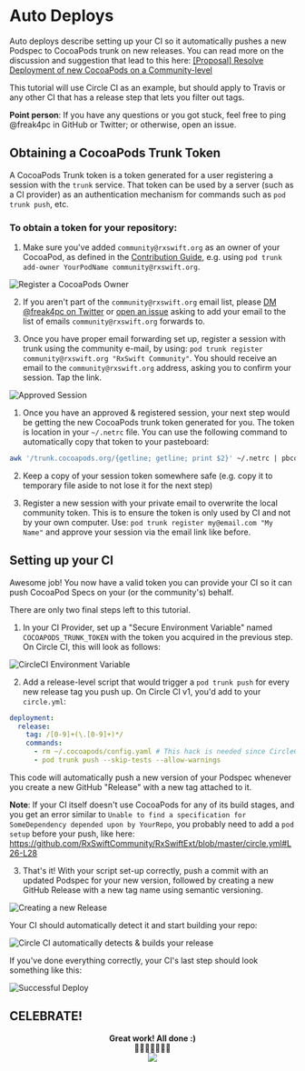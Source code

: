 # Auto Deploys

Auto deploys describe setting up your CI so it automatically pushes a new Podspec to CocoaPods trunk on new releases. 
You can read more on the discussion and suggestion that lead to this here: [[Proposal] Resolve Deployment of new CocoaPods on a Community-level](https://github.com/RxSwiftCommunity/contributors/issues/44)

This tutorial will use Circle CI as an example, but should apply to Travis or any other CI that has a release step that lets you filter out tags. 

**Point person**: If you have any questions or you got stuck, feel free to ping @freak4pc in GitHub or Twitter; or otherwise, open an issue. 

## Obtaining a CocoaPods Trunk Token

A CocoaPods Trunk token is a token generated for a user registering a session with the `trunk` service. 
That token can be used by a server (such as a CI provider) as an authentication mechanism for commands such as `pod trunk push`, etc. 

### To obtain a token for your repository:

1. Make sure you've added `community@rxswift.org` as an owner of your CocoaPod, as defined in the [Contribution Guide](https://github.com/RxSwiftCommunity/contributors#checklist-for-transferring-ownership), e.g. using `pod trunk add-owner YourPodName community@rxswift.org`.

![Register a CocoaPods Owner](https://i.imgur.com/UnC4pgX.png)

2. If you aren't part of the `community@rxswift.org` email list, please [DM @freak4pc on Twitter](https://twitter.com/freak4pc) or [open an issue](https://github.com/RxSwiftCommunity/contributors/issues/new?title=Request%20for%20Communtiy%20Email%20Forwarding:%20[NAME]) asking to add your email to the list of emails `community@rxswift.org` forwards to.

3. Once you have proper email forwarding set up, register a session with trunk using the community e-mail, by using: `pod trunk register community@rxswift.org "RxSwift Community"`. You should receive an email to the `community@rxswift.org` address, asking you to confirm your session. Tap the link.

![Approved Session](https://i.imgur.com/BPvPGbS.png)

1. Once you have an approved & registered session, your next step would be getting the new CocoaPods trunk token generated for you. The token is location in your `~/.netrc` file. You can use the following command to automatically copy that token to your pasteboard:

```bash
awk '/trunk.cocoapods.org/{getline; getline; print $2}' ~/.netrc | pbcopy
```

2. Keep a copy of your session token somewhere safe (e.g. copy it to temporary file aside to not lose it for the next step)

3. Register a new session with your private email to overwrite the local community token. This is to ensure the token is only used by CI and not by your own computer. Use: `pod trunk register my@email.com "My Name"` and approve your session via the email link like before.

## Setting up your CI

Awesome job! You now have a valid token you can provide your CI so it can push CocoaPod Specs on your (or the community's) behalf. 

There are only two final steps left to this tutorial. 

1. In your CI Provider, set up a "Secure Environment Variable" named `COCOAPODS_TRUNK_TOKEN` with the token you acquired in the previous step. On Circle CI, this will look as follows:

![CircleCI Environment Variable](https://i.imgur.com/peWtCfP.png)

2. Add a release-level script that would trigger a `pod trunk push` for every new release tag you push up. On Circle CI v1, you'd add to your `circle.yml`: 

```yml
deployment:
  release:
    tag: /[0-9]+(\.[0-9]+)*/
    commands:
      - rm ~/.cocoapods/config.yaml # This hack is needed since CircleCI forces --verbose
      - pod trunk push --skip-tests --allow-warnings
```

This code will automatically push a new version of your Podspec whenever you create a new GitHub "Release" with a new tag attached to it.

**Note**: If your CI itself doesn't use CocoaPods for any of its build stages, and you get an error similar to `Unable to find a specification for SomeDependency depended upon by YourRepo`, you probably need to add a `pod setup` before your push, like here: https://github.com/RxSwiftCommunity/RxSwiftExt/blob/master/circle.yml#L26-L28

3. That's it! With your script set-up correctly, push a commit with an updated Podspec for your new version, followed by creating a new GitHub Release with a new tag name using semantic versioning. 

![Creating a new Release](https://i.imgur.com/qHp7ayA.png)

Your CI should automatically detect it and start building your repo: 

![Circle CI automatically detects & builds your release](https://i.imgur.com/FG2ris0.png)

If you've done everything correctly, your CI's last step should look something like this:

![Successful Deploy](https://i.imgur.com/G7jMOzr.png)

## CELEBRATE!

<p align="center">
  <b>Great work! All done :)</b><br />
  🎉🎉🎉🎉🎉🎉🎉<br />
  <img src="https://media.giphy.com/media/NeKB8ZR67TuV2/giphy.gif" />
</p>
